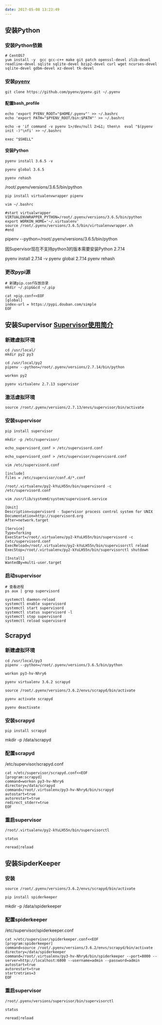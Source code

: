 ```yaml
---
date: 2017-05-08 13:23:49
---
```


## 安装Python

### 安装Python依赖

```
# CentOS7
yum install -y  gcc gcc-c++ make git patch openssl-devel zlib-devel readline-devel sqlite sqlite-devel bzip2-devel curl wget ncurses-devel sqlite-devel gdbm-devel xz-devel tk-devel
```

### 安装[pyenv](https://github.com/pyenv/pyenv)

```
git clone https://github.com/pyenv/pyenv.git ~/.pyenv
```

#### 配置bash_profile

```
echo 'export PYENV_ROOT="$HOME/.pyenv"' >> ~/.bashrc
echo 'export PATH="$PYENV_ROOT/bin:$PATH"' >> ~/.bashrc

echo -e 'if command -v pyenv 1>/dev/null 2>&1; then\n  eval "$(pyenv init -)"\nfi' >> ~/.bashrc

exec "$SHELL"
```

#### 安装Python

```
pyenv install 3.6.5 -v

pyenv global 3.6.5

pyenv rehash
```

/root/.pyenv/versions/3.6.5/bin/python



```
pip install virtualenvwrapper pipenv
```

```shell
vim ~/.bashrc

#start virtualwrapper
VIRTUALENVWRAPPER_PYTHON=/root/.pyenv/versions/3.6.5/bin/python
export WORKON_HOME='~/.virtualenv'
source /root/.pyenv/versions/3.6.5/bin/virtualenvwrapper.sh
#end
```

pipenv --python=/root/.pyenv/versions/3.6.5/bin/python



因Supervisor现在不支持python3的版本需要安装Python 2.7.14

pyenv install 2.7.14 -v
pyenv global 2.7.14
pyenv rehash

### 更改pypi源

```
# 新建pip.conf存放目录
mkdir ~/.pip&&cd ~/.pip

cat >pip.conf<<EOF
[global]
index-url = https://pypi.douban.com/simple
EOF
```
## 安装Supervisor [Supervisor使用简介](http://liuzxc.github.io/blog/supervisor/)

### 新建虚拟环境

```shell
cd /usr/local/
mkdir py2 py3
```

```shell
cd /usr/local/py2
pipenv --python=/root/.pyenv/versions/2.7.14/bin/python

workon py2
```



```
pyenv virtualenv 2.7.13 supervisor
```

### 激活虚拟环境

```
source /root/.pyenv/versions/2.7.13/envs/supervisor/bin/activate
```

### 安装supervisor

```
pip install supervisor
```

```
mkdir -p /etc/supervisor/

echo_supervisord_conf > /etc/supervisord.conf
```

```
echo_supervisord_conf > /etc/supervisor/supervisord.conf
```

```
vim /etc/supervisord.conf

[include]
files = /etc/supervisor/conf.d/*.conf
```

```
/root/.virtualenv/py2-kYuLH55n/bin/supervisord -c /etc/supervisord.conf
```

```
vim /usr/lib/systemd/system/supervisord.service

[Unit]                                                              
Description=supervisord - Supervisor process control system for UNIX
Documentation=http://supervisord.org                                
After=network.target                                                

[Service]                                                           
Type=forking                                                        
ExecStart=/root/.virtualenv/py2-kYuLH55n/bin/supervisord -c /etc/supervisord.conf             
ExecReload=/root/.virtualenv/py2-kYuLH55n/bin/supervisorctl reload                            
ExecStop=/root/.virtualenv/py2-kYuLH55n/bin/supervisorctl shutdown                            

[Install]                                                           
WantedBy=multi-user.target
```

### 启动supervisor

```
# 查看进程
ps aux | grep supervisord

systemctl daemon-reload
systemctl enable supervisord
systemctl start supervisord
systemctl status supervisord -l
systemctl stop supervisord
systemctl reload supervisord
```

## Scrapyd

### 新建虚拟环境

```shell
cd /usr/local/py3
pipenv --python=/root/.pyenv/versions/3.6.5/bin/python

workon py3-hv-Nhry6
```



```
pyenv virtualenv 3.6.2 scrapyd

source /root/.pyenv/versions/3.6.2/envs/scrapyd/bin/activate

pyenv activate scrapyd

pyenv deactivate
```

### 安装scrapyd

```
pip install scrapyd
```

mkdir -p /data/scrapyd

### 配置scrapyd

/etc/supervisor/scrapyd.conf

```
cat >/etc/supervisor/scrapyd.conf<<EOF
[program:scrapyd]
command=workon py3-hv-Nhry6
directory=/data/scrapyd
command=/root/.virtualenv/py3-hv-Nhry6/bin/scrapyd
autostart=true
autorestart=true
redirect_stderr=true
EOF
```

### 重启supervisor

```
/root/.virtualenv/py2-kYuLH55n/bin/supervisorctl

status

reread|reload
```

## 安装SipderKeeper

### 安装

```
source /root/.pyenv/versions/3.6.2/envs/scrapyd/bin/activate

pip install spiderkeeper
```

mkdir -p /data/spiderkeeper

### 配置spiderkeeper

/etc/supervisor/spiderkeeper.conf

```
cat >/etc/supervisor/spiderkeeper.conf<<EOF
[program:spiderkeeper]
command=source /root/.pyenv/versions/3.6.2/envs/scrapyd/bin/activate
directory=/data/spiderkeeper
command=/root/.virtualenv/py3-hv-Nhry6/bin/spiderkeeper --port=8000 --server=http://localhost:6800 --username=admin --password=admin
autostart=true
autorestart=true
startretries=3
EOF
```

### 重启supervisor

```
/root/.pyenv/versions/supervisor/bin/supervisorctl

status

reread|reload
```

### 